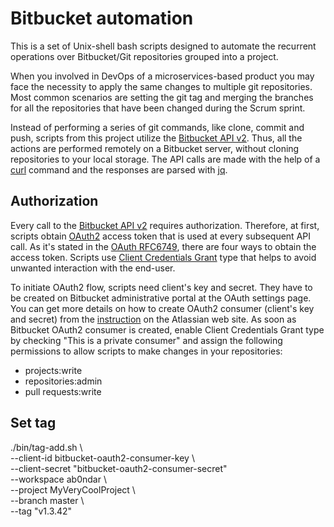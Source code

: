 # Bitbucket automation

This is a set of Unix-shell bash scripts designed to automate the recurrent operations 
over Bitbucket/Git repositories grouped into a project.   

When you involved in DevOps of a microservices-based product you may face the necessity to apply the same changes to multiple git repositories. 
Most common scenarios are setting the git tag and merging the branches for all the repositories that have been changed during the Scrum sprint.    
 
Instead of performing a series of git commands, like clone, commit and push, 
scripts from this project utilize the [Bitbucket API v2](https://developer.atlassian.com/bitbucket/api/2/reference/).
Thus, all the actions are performed remotely on a Bitbucket server, without cloning repositories to your local storage. 
The API calls are made with the help of a [curl](https://en.wikipedia.org/wiki/CURL) command and 
the responses are parsed with [jq](https://stedolan.github.io/jq/).  

## Authorization

Every call to the [Bitbucket API v2](https://developer.atlassian.com/bitbucket/api/2/reference/) requires authorization.
Therefore, at first, scripts obtain [OAuth2](https://developer.atlassian.com/cloud/bitbucket/oauth-2/) access token that is used at every subsequent API call.
As it's stated in the [OAuth RFC6749](https://tools.ietf.org/html/rfc6749#section-4), there are four ways to obtain the access token. 
Scripts use [Client Credentials Grant](https://tools.ietf.org/html/rfc6749#section-4.4) type that helps to avoid unwanted interaction with the end-user.  
  
To initiate OAuth2 flow, scripts need client's key and secret.
They have to be created on Bitbucket administrative portal at the OAuth settings page. 
You can get more details on how to create OAuth2 consumer (client's key and secret) from the 
[instruction](https://confluence.atlassian.com/bitbucket/oauth-on-bitbucket-cloud-238027431.html) on the Atlassian web site.
As soon as Bitbucket OAuth2 consumer is created, enable Client Credentials Grant type by checking "This is a private consumer" and
assign the following permissions to allow scripts to make changes in your repositories:  
 * projects:write  
 * repositories:admin  
 * pull requests:write  

## Set tag

./bin/tag-add.sh \  
--client-id bitbucket-oauth2-consumer-key \  
--client-secret "bitbucket-oauth2-consumer-secret" \
--workspace ab0ndar \  
--project MyVeryCoolProject \    
--branch master \  
--tag "v1.3.42"  